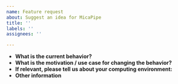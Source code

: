 ```yaml
---
name: Feature request
about: Suggest an idea for MicaPipe
title: ''
labels: ''
assignees: ''

---
```


  * **What is the current behavior?**  
  * **What is the motivation / use case for changing the behavior?**  
  * **If relevant, please tell us about your computing environment:**  
  * **Other information**  
